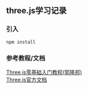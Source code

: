 ## three.js学习记录  

### 引入
``` shell
npm install
```

### 参考教程/文档  
[Three.js零基础入门教程(郭隆邦)](http://www.yanhuangxueyuan.com/Three.js/)  
[Three.js官方文档](https://threejs.org/docs/#manual/zh/introduction/Creating-a-scene)  
